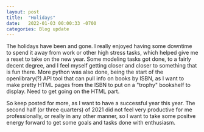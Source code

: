 ```yaml
---
layout: post
title:  "Holidays"
date:   2022-01-03 00:00:33 -0700
categories: Blog update 
---
```


The holidays have been and gone. I really enjoyed having some downtime to spend it away from work or other high stress tasks, which helped give me a reset to take on the new year. Some modeling tasks got done, to a fairly decent degree, and I feel myself getting closer and closer to something that is fun there. More python was also done, being the start of the openlibrary(?) API tool that can pull info on books by ISBN, as I want to make pretty HTML pages from the ISBN to put on a "trophy" bookshelf to display. Need to get going on the HTML part.

So keep posted for more, as I want to have a successful year this year. The second half (or three quarters) of 2021 did not feel very productive for me professionally, or really in any other manner, so I want to take some positve energy forward to get some goals and tasks done with enthusiasm. 
